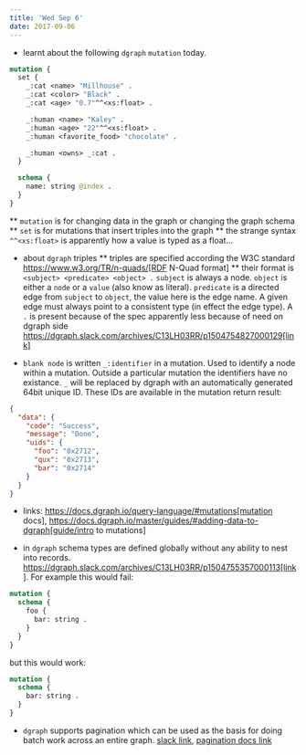 ```yaml
---
title: 'Wed Sep 6'
date: 2017-09-06
---
```


- learnt about the following `dgraph` `mutation` today.

```graphql
mutation {
  set {
    _:cat <name> "Millhouse" .
    _:cat <color> "Black" .
    _:cat <age> "0.7"^^<xs:float> .

    _:human <name> "Kaley" .
    _:human <age> "22"^^<xs:float> .
    _:human <favorite_food> "chocolate" .

    _:human <owns> _:cat .
  }

  schema {
    name: string @index .
  }
}
```

** `mutation` is for changing data in the graph or changing the graph schema
** `set` is for mutations that insert triples into the graph
\*\* the strange syntax `^^<xs:float>` is apparently how a value is typed as a float...

- about `dgraph` triples
  ** triples are specified according the W3C standard https://www.w3.org/TR/n-quads/[RDF N-Quad format]
  ** their format is `<subject> <predicate> <object> .` `subject` is always a node. `object` is either a `node` or a `value` (also know as literal). `predicate` is a directed edge from `subject` to `object`, the value here is the edge name. A given edge must always point to a consistent type (in effect the edge type). A `.` is present because of the spec apparently less because of need on dgraph side https://dgraph.slack.com/archives/C13LH03RR/p1504754827000129[link]

- `blank node` is written `_:identifier` in a mutation. Used to identify a node within a mutation. Outside a particular mutation the identifiers have no existance. `_` will be replaced by dgraph with an automatically generated 64bit unique ID. These IDs are available in the mutation return result:

```json
{
  "data": {
    "code": "Success",
    "message": "Done",
    "uids": {
      "foo": "0x2712",
      "qux": "0x2713",
      "bar": "0x2714"
    }
  }
}
```

- links: https://docs.dgraph.io/query-language/#mutations[mutation docs], https://docs.dgraph.io/master/guides/#adding-data-to-dgraph[guide/intro to mutations]

- in `dgraph` schema types are defined globally without any ability to nest into records. https://dgraph.slack.com/archives/C13LH03RR/p1504755357000113[link]. For example this would fail:

```graphql
mutation {
  schema {
    foo {
      bar: string .
    }
  }
}
```

but this would work:

```graphql
mutation {
  schema {
    bar: string .
  }
}
```

- `dgraph` supports pagination which can be used as the basis for doing batch work across an entire graph. [slack link](https://dgraph.slack.com/archives/C13LH03RR/p1504745800000004), [pagination docs link](https://docs.dgraph.io/master/query-language/#pagination)

